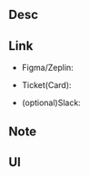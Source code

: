 ## Desc

<!-- 해당 PR이 다루는 문제, 컨텍스트 등을 적어주세요 -->

## Link

- Figma/Zeplin:
<!-- 피그마/제플린 링크 -->
- Ticket(Card):
<!-- Trello 티켓 링크 -->
- (optional)Slack:
<!-- 관련된 대화가 이루어진 슬랙 링크 -->

## Note

<!-- 주의점, 고민했던 내용, 중심적으로 리뷰해주었으면 하는 부분, 기록을 위해 남기고자 하는 내용이 있다면 적어주세요 -->

## UI

<!-- 캡쳐, 영상이 있다면 첨부해주세요 -->
